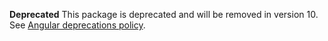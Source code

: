 **Deprecated** This package is deprecated and will be removed in version 10.
See [Angular deprecations policy](guide/deprecations).
